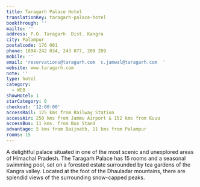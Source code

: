 ```yaml
---
title: Taragarh Palace Hotel
translationKey: taragarh-palace-hotel
bookthrough: ''
mailto: ''
address: P.O. Taragarh  Dist. Kangra
city: Palampur
postalcode: 176 081
phone: 1894-242 034, 243 077, 209 209
mobile: ''
email: 'reservations@taragarh.com  c.jamwal@taragarh.com  '
website: www.taragarh.com
note: ''
type: hotel
category:
  - WEB
showHotel: 1
starCategory: 0
checkout: '12:00:00'
accessRail: 125 kms from Railway Station
accessAir: 250 kms from Jammu Airport & 152 kms from Kuuu
accessBus: 11 kms. from Bus Stand
advantage: 5 kms from Baijnath, 11 kms from Palampur
rooms: 15
---
```

A delightful palace situated in one of the most scenic and unexplored areas of Himachal Pradesh. The Taragarh Palace has 15 rooms and a seasonal swimming pool, set on a forested estate surrounded by tea gardens of the Kangra valley. Located at the foot of the Dhauladar mountains, there are splendid views of the surrounding snow-capped peaks.